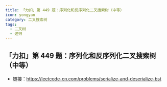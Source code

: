```yaml
---
title: 「力扣」第 449 题：序列化和反序列化二叉搜索树（中等）
icon: yongyan
category: 二叉搜索树
tags:
  - 二叉树
  - 递归
---
```


## 「力扣」第 449 题：序列化和反序列化二叉搜索树（中等）

+ 链接：https://leetcode-cn.com/problems/serialize-and-deserialize-bst

